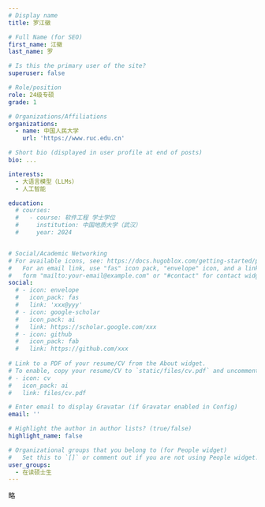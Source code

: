```yaml
---
# Display name
title: 罗江徽

# Full Name (for SEO)
first_name: 江徽
last_name: 罗

# Is this the primary user of the site?
superuser: false

# Role/position
role: 24级专硕
grade: 1

# Organizations/Affiliations
organizations:
  - name: 中国人民大学
    url: 'https://www.ruc.edu.cn'

# Short bio (displayed in user profile at end of posts)
bio: ...

interests:
  - 大语言模型（LLMs）
  - 人工智能

education:
  # courses:
  #   - course: 软件工程 学士学位
  #     institution: 中国地质大学（武汉）
  #     year: 2024


# Social/Academic Networking
# For available icons, see: https://docs.hugoblox.com/getting-started/page-builder/#icons
#   For an email link, use "fas" icon pack, "envelope" icon, and a link in the
#   form "mailto:your-email@example.com" or "#contact" for contact widget.
social:
  # - icon: envelope
  #   icon_pack: fas
  #   link: 'xxx@yyy'
  # - icon: google-scholar
  #   icon_pack: ai
  #   link: https://scholar.google.com/xxx
  # - icon: github
  #   icon_pack: fab
  #   link: https://github.com/xxx
  
# Link to a PDF of your resume/CV from the About widget.
# To enable, copy your resume/CV to `static/files/cv.pdf` and uncomment the lines below.
# - icon: cv
#   icon_pack: ai
#   link: files/cv.pdf

# Enter email to display Gravatar (if Gravatar enabled in Config)
email: ''

# Highlight the author in author lists? (true/false)
highlight_name: false

# Organizational groups that you belong to (for People widget)
#   Set this to `[]` or comment out if you are not using People widget.
user_groups:
  - 在读硕士生
---
```


略
